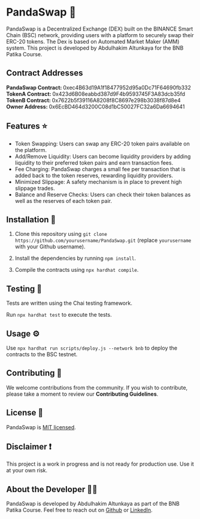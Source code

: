 # PandaSwap :panda_face:

PandaSwap is a Decentralized Exchange (DEX) built on the BINANCE Smart Chain (BSC) network, providing users with a platform to securely swap their ERC-20 tokens. The Dex is based on Automated Market Maker (AMM) system. This project is developed by Abdulhakim Altunkaya for the BNB Patika Course.

## Contract Addresses

<strong> PandaSwap Contract: </strong> 0xec4B63d19A1f18477952d95a0Dc71F64690fb332 <br>
<strong> TokenA Contract: </strong> 0x423d6B08eabbd387d9F4b9593745F3A83dcb35fd <br>
<strong> TokenB Contract: </strong> 0x7622b5f39116A8208f8C8697e298b3038f87d8e4 <br>
<strong> Owner Address: </strong> 0x6EcBD464d3200C08d1bC50027FC32a6Da6694641

## Features :star:

- Token Swapping: Users can swap any ERC-20 token pairs available on the platform.
- Add/Remove Liquidity: Users can become liquidity providers by adding liquidity to their preferred token pairs and earn transaction fees.
- Fee Charging: PandaSwap charges a small fee per transaction that is added back to the token reserves, rewarding liquidity providers.
- Minimized Slippage: A safety mechanism is in place to prevent high slippage trades.
- Balance and Reserve Checks: Users can check their token balances as well as the reserves of each token pair.
  
## Installation :wrench:

1. Clone this repository using `git clone https://github.com/yourusername/PandaSwap.git` (replace `yourusername` with your Github username).

2. Install the dependencies by running `npm install`.

3. Compile the contracts using `npx hardhat compile`.

## Testing :microscope:

Tests are written using the Chai testing framework. 

Run `npx hardhat test` to execute the tests.

## Usage :gear:

Use `npx hardhat run scripts/deploy.js --network bnb` to deploy the contracts to the BSC testnet.

## Contributing :handshake:

We welcome contributions from the community. If you wish to contribute, please take a moment to review our **Contributing Guidelines**.

## License :scroll:

PandaSwap is [MIT licensed](./LICENSE).

## Disclaimer :exclamation:

This project is a work in progress and is not ready for production use. Use it at your own risk.

## About the Developer :man_technologist:

PandaSwap is developed by Abdulhakim Altunkaya as part of the BNB Patika Course. Feel free to reach out on [Github](https://github.com/abdulhakim-altunkaya) or [LinkedIn](https://www.linkedin.com/in/abdulhakim-luanda-b302a722b/).
